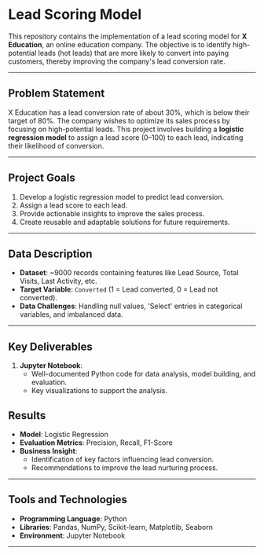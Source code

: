 # Lead Scoring Model

This repository contains the implementation of a lead scoring model for **X Education**, an online education company. The objective is to identify high-potential leads (hot leads) that are more likely to convert into paying customers, thereby improving the company's lead conversion rate.

---

## Problem Statement

X Education has a lead conversion rate of about 30%, which is below their target of 80%. The company wishes to optimize its sales process by focusing on high-potential leads. This project involves building a **logistic regression model** to assign a lead score (0–100) to each lead, indicating their likelihood of conversion.

---

## Project Goals

1. Develop a logistic regression model to predict lead conversion.
2. Assign a lead score to each lead.
3. Provide actionable insights to improve the sales process.
4. Create reusable and adaptable solutions for future requirements.

---

## Data Description

- **Dataset**: ~9000 records containing features like Lead Source, Total Visits, Last Activity, etc.
- **Target Variable**: `Converted` (1 = Lead converted, 0 = Lead not converted).
- **Data Challenges**: Handling null values, 'Select' entries in categorical variables, and imbalanced data.

---

## Key Deliverables

1. **Jupyter Notebook**:
   - Well-documented Python code for data analysis, model building, and evaluation.
   - Key visualizations to support the analysis.


## Results

- **Model**: Logistic Regression
- **Evaluation Metrics**: Precision, Recall, F1-Score
- **Business Insight**:
  - Identification of key factors influencing lead conversion.
  - Recommendations to improve the lead nurturing process.

---

## Tools and Technologies

- **Programming Language**: Python
- **Libraries**: Pandas, NumPy, Scikit-learn, Matplotlib, Seaborn
- **Environment**: Jupyter Notebook

---
